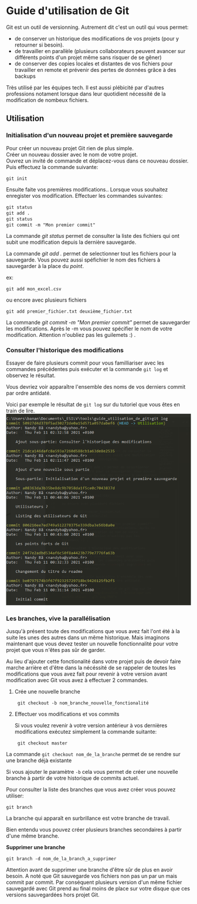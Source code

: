 # Guide d'utilisation de Git


Git est un outil de versionning. Autrement dit c'est un outil qui vous permet:
- de conserver un historique des modifications de vos projets (pour y retourner si besoin).
- de travailler en parallèle (plusieurs collaborateurs peuvent avancer sur différents points d'un projet même sans risquer de  se gêner)
- de conserver des copies locales et distantes de vos fichiers pour travailler en remote et prévenir des pertes de données grâce à des backups

Très utilisé par les équipes tech. Il est aussi plébicité par d'autres professions notament lorsque dans leur quotidient nécessité de la modification de nombeux fichiers.

## Utilisation

### Initialisation d'un nouveau projet et première sauvegarde

Pour créer un nouveau projet Git rien de plus simple.  
Créer un nouveau dossier avec le nom de votre projet.  
Ouvrez un invité de commande et déplacez-vous dans ce nouveau dossier.  
Puis effectuez la commande suivante:

	git init

Ensuite faite vos premières modifications..
Lorsque vous souhaitez enregister vos modification.
Effectuer les commandes suivantes:

	git status
	git add .
	git status
	git commit -m "Mon premier commit"

La commande *git status* permet de consulter la liste des fichiers qui ont subit une modification depuis la dernière sauvegarde.

La commande *git add .* permet de selectionner tout les fichiers pour la sauvegarde. Vous pouvez aussi spéfichier le nom des fichiers à sauvegarder à la place du *point*.

ex:
	
	git add mon_excel.csv

ou encore avec plusieurs fichiers

	git add premier_fichier.txt deuxième_fichier.txt

La commande *git commit -m "Mon premier commit"* permet de sauvegarder les modifications. Après le -m vous pouvez spécifier le nom de votre modification. Attention n'oubliez pas les guilemets :) .

### Consulter l'historique des modifications

Essayer de faire plusieurs commit pour vous familliariser avec les commandes précédentes puis exécuter et la commande <code>git log</code> et observez le résultat.

Vous devriez voir apparaître l'ensemble des noms de vos derniers commit par ordre antidaté.

Voici par exemple le résultat de <code>git log</code> sur du tutoriel que vous êtes en train de lire. 
<img src="assets/img/Consulter l'historique des modifications - git log.png">


### Les branches, vive la parallélisation

Jusqu'à présent toute des modifications que vous avez fait l'ont été à la suite les unes des autres dans un même historique. Mais imaginons maintenant que vous devez tester un nouvelle fonctionnalité pour votre projet que vous n'êtes pas sûr de garder.

Au lieu d'ajouter cette fonctionalité dans votre projet puis de devoir faire marche arrière et d'être dans la nécéssité de se rappeler de toutes les modifications que vous avez fait pour revenir à votre version avant modification avec Git vous avez à effectuer 2 commandes.

1. Crée une nouvelle branche

		git checkout -b nom_branche_nouvelle_fonctionalité

2. Effectuer vos modifications et vos commits

	Si vous voulez revenir à votre version antérieur à vos dernières modifications exécutez simplement la commande suitante:
	
		git checkout master

La commande <code>git checkout nom_de_la_branche</code> permet de se rendre sur une branche déjà existante

Si vous ajouter le paramètre <code>-b</code> cela vous permet de créer une nouvelle branche à partir de votre historique de commits actuel.

Pour consulter la liste des branches que vous avez créer vous pouvez utiliser:

	git branch
La branche qui apparaît en surbrillance est votre branche de travail.

Bien entendu vous pouvez créer plusieurs branches secondaires à partir d'une même branche.


**Supprimer une branche**

	git branch -d nom_de_la_branch_a_supprimer
Attention avant de supprimer une branche d'être sûr de plus en avoir besoin.
A noté que Git sauvegarde vos fichiers non pas un par un mais commit par commit. Par conséquent plusieurs version d'un même fichier sauvegardé avec Git prend au final moins de place sur votre disque que ces versions sauvegardées hors projet Git.
